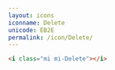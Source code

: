 ```yaml
---
layout: icons
iconname: Delete
unicode: EB2E
permalink: /icon/Delete/
---
```


``` html
<i class="mi mi-Delete"></i>
```
